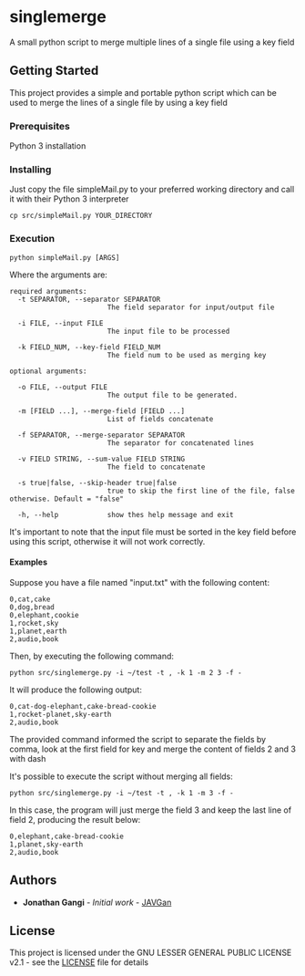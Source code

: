 # singlemerge
A small python script to merge multiple lines of a single file using a key field

## Getting Started

This project provides a simple and portable python script which can be used to merge the lines of a single file
by using a key field


### Prerequisites

Python 3 installation


### Installing

Just copy the file simpleMail.py to your preferred working directory and call it with their Python 3 interpreter

```
cp src/simpleMail.py YOUR_DIRECTORY
```

### Execution

```
python simpleMail.py [ARGS]
```

Where the arguments are:
```
required arguments:
  -t SEPARATOR, --separator SEPARATOR
                        The field separator for input/output file
                        
  -i FILE, --input FILE
                        The input file to be processed
                        
  -k FIELD_NUM, --key-field FIELD_NUM
                        The field num to be used as merging key
                        
optional arguments:

  -o FILE, --output FILE
                        The output file to be generated.
                        
  -m [FIELD ...], --merge-field [FIELD ...]
                        List of fields concatenate
                        
  -f SEPARATOR, --merge-separator SEPARATOR
                        The separator for concatenated lines
                        
  -v FIELD STRING, --sum-value FIELD STRING
                        The field to concatenate
                        
  -s true|false, --skip-header true|false
                        true to skip the first line of the file, false otherwise. Default = "false"

  -h, --help            show thes help message and exit
```

It's important to note that the input file must be sorted in the key field before using this script, otherwise it will not work correctly.


#### Examples

Suppose you have a file named "input.txt" with the following content:
```
0,cat,cake
0,dog,bread
0,elephant,cookie
1,rocket,sky
1,planet,earth
2,audio,book
```

Then, by executing the following command:
```
python src/singlemerge.py -i ~/test -t , -k 1 -m 2 3 -f -
```

It will produce the following output:
```
0,cat-dog-elephant,cake-bread-cookie
1,rocket-planet,sky-earth
2,audio,book
```

The provided command informed the script to separate the fields by comma, look at the first field for key and merge the content of fields 2 and 3 with dash

It's possible to execute the script without merging all fields:
```
python src/singlemerge.py -i ~/test -t , -k 1 -m 3 -f -
```

In this case, the program will just merge the field 3 and keep the last line of field 2, producing the result below:
```
0,elephant,cake-bread-cookie
1,planet,sky-earth
2,audio,book
```


## Authors

* **Jonathan Gangi** - *Initial work* - [JAVGan](https://github.com/JAVGan/)


## License

This project is licensed under the GNU LESSER GENERAL PUBLIC LICENSE v2.1 - see the [LICENSE](LICENSE) file for details



